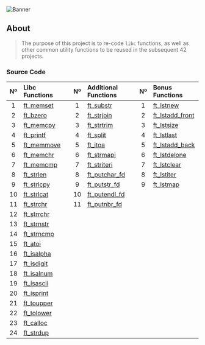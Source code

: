 ![Banner](https://github.com/byaliego/42-project-badges/blob/main/covers/cover-libft-bonus.png)

## About

>The purpose of this project is to re-code `libc` functions, as well as other common utility functions to be reused in the subsequent 42 projects.

### Source Code
| Nº  | Libc Functions                                                                 |   | Nº  | Additional Functions                                                                 |   | Nº  | Bonus Functions                                                                          |
| :-: | :----------------------------------------------------------------------------- | - | :-: | :----------------------------------------------------------------------------------- | - | :-: | :--------------------------------------------------------------------------------------- |
| 1   | [ft_memset](https://github.com/Panesico/Libft/blob/main/ft_memset.c)   |   | 1   | [ft_substr](https://github.com/Panesico/Libft/blob/main/ft_substr.c)         |   | 1   | [ft_lstnew](https://github.com/Panesico/Libft/blob/main/ft_lstnew_bonus.c)             |
| 2   | [ft_bzero](https://github.com/Panesico/Libft/blob/main/ft_bzero.c)     |   | 2   | [ft_strjoin](https://github.com/Panesico/Libft/blob/main/ft_strjoin.c)       |   | 2   | [ft_lstadd_front](https://github.com/Panesico/Libft/blob/main/ft_lstadd_front_bonus.c) |
| 3   | [ft_memcpy](https://github.com/Panesico/Libft/blob/main/ft_memcpy.c)   |   | 3   | [ft_strtrim](https://github.com/Panesico/Libft/blob/main/ft_strtrim.c)       |   | 3   | [ft_lstsize](https://github.com/Yuukiio/Libft/blob/master/ft_lstsize_bonus.c)           |
|4|    [ft_printf](https://github.com/Panesico/Libft/blob/main/ft_memcpy.c)                                                                                            |   | 4   | [ft_split](https://github.com/Panesico/Libft/blob/main/ft_split.c)           |   | 4   | [ft_lstlast](https://github.com/Panesico/Libft/blob/main/ft_lstlast_bonus.c)           |
| 5   | [ft_memmove](https://github.com/Panesico/Libft/blob/main/ft_memmove.c) |   | 5   | [ft_itoa](https://github.com/Panesico/Libft/blob/main/ft_itoa.c)             |   | 5   | [ft_lstadd_back](https://github.com/Panesico/Libft/blob/main/ft_lstadd_back_bonus.c)   |
| 6   | [ft_memchr](https://github.com/Panesico/Libft/blob/main/ft_memchr.c)   |   | 6   | [ft_strmapi](https://github.com/Panesico/Libft/blob/main/ft_strmapi.c)       |   | 6   | [ft_lstdelone](https://github.com/Panesico/Libft/blob/main/ft_lstdelone_bonus.c)       |
| 7   | [ft_memcmp](https://github.com/Panesico/Libft/blob/main/ft_memcmp.c)   |   | 7   | [ft_striteri](https://github.com/Panesico/Libft/blob/main/ft_striteri.c) |   | 7   | [ft_lstclear](https://github.com/Panesico/Libft/blob/main/ft_lstclear_bonus.c)         |
| 8   | [ft_strlen](https://github.com/Panesico/Libft/blob/main/ft_strlen.c)   |   | 8   | [ft_putchar_fd](https://github.com/Panesico/Libft/blob/main/ft_putchar_fd.c)  |   | 8   | [ft_lstiter](https://github.com/Panesico/Libft/blob/main/ft_lstiter_bonus.c)           |
| 9   | [ft_strlcpy](https://github.com/Panesico/Libft/blob/main/ft_strlcpy.c) |   | 9   | [ft_putstr_fd](https://github.com/Panesico/Libft/blob/main/ft_putstr_fd.c)  |   | 9   | [ft_lstmap](https://github.com/Panesico/Libft/blob/main/ft_lstmap_bonus.c)             |
| 10  | [ft_strlcat](https://github.com/Panesico/Libft/blob/main/ft_strlcat.c) |   | 10  |   [ft_putendl_fd](https://github.com/Panesico/Libft/blob/main/ft_putendl_fd.c) |   |     |                                                                                          |
| 11  | [ft_strchr](https://github.com/Panesico/Libft/blob/main/ft_strchr.c)   |   | 11 |   [ft_putnbr_fd](https://github.com/Panesico/Libft/blob/main/ft_putnbr_fd.c)                                                                                   |   |     |                                                                                          |
| 12  | [ft_strrchr](https://github.com/Panesico/Libft/blob/main/ft_strrchr.c) |   |     |                                                                                      |   |     |                                                                                          |
| 13  | [ft_strnstr](https://github.com/Panesico/Libft/blob/main/ft_strnstr.c) |   |     |                                                                                      |   |     |                                                                                          |
| 14  | [ft_strncmp](https://github.com/Panesico/Libft/blob/main/ft_strncmp.c) |   |     |                                                                                      |   |     |                                                                                          |
| 15  | [ft_atoi](https://github.com/Yuukiio/Libft/blob/main/LibftFunctions/ft_atoi.c)       |   |     |                                                                                      |   |     |                                                                                          |
| 16  | [ft_isalpha](https://github.com/Panesico/Libft/blob/main/ft_isalpha.c) |   |     |                                                                                      |   |     |                                                                                          |
| 17  | [ft_isdigit](https://github.com/Panesico/Libft/blob/main/ft_isdigit.c) |   |     |                                                                                      |   |     |                                                                                          |
| 18  | [ft_isalnum](https://github.com/Panesico/Libft/blob/main/ft_isalnum.c) |   |     |                                                                                      |   |     |                                                                                          |
| 19  | [ft_isascii](https://github.com/Panesico/Libft/blob/main/ft_isascii.c) |   |     |                                                                                      |   |     |                                                                                          |
| 20  | [ft_isprint](https://github.com/Panesico/Libft/blob/main/ft_isprint.c) |   |     |                                                                                      |   |     |                                                                                          |
| 21  | [ft_toupper](https://github.com/Panesico/Libft/blob/main/ft_toupper.c) |   |     |                                                                                      |   |     |                                                                                          |
| 22  | [ft_tolower](https://github.com/Panesico/Libft/blob/main/ft_tolower.c) |   |     |                                                                                      |   |     |                                                                                          |
| 23  | [ft_calloc](https://github.com/Panesico/Libft/blob/main/ft_calloc.c)   |   |     |                                                                                      |   |     |                                                                                          |
| 24  | [ft_strdup](https://github.com/Panesico/Libft/blob/main/ft_strdup.c)   |   |     |                                                                                      |   |     |                                                                                          |